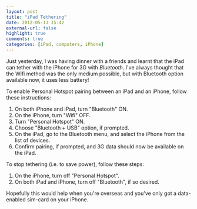```yaml
---
layout: post
title: "iPad Tethering"
date: 2012-05-13 15:42
external-url: false
highlight: true
comments: true
categories: [iPad, computers, iPhone]
---
```

Just yesterday, I was having dinner with a friends and learnt that the iPad can tether with the iPhone for 3G with *Bluetooth*. I've always thought that the Wifi method was the only medium possible, but with Bluetooth option available now, it uses less battery!

To enable Personal Hotspot pairing between an iPad and an iPhone, follow these instructions:

1. On both iPhone and iPad, turn "Bluetooth" ON. 
2. On the iPhone, turn "Wifi" OFF.
3. Turn "Personal Hotspot" ON.
4. Choose "Bluetooth + USB" option, if prompted.
5. On the iPad, go to the Bluetooth menu, and select the iPhone from the list of devices.
6. Confirm pairing, if prompted, and 3G data should now be available on the iPad.

To stop tethering (i.e. to save power), follow these steps:

1. On the iPhone, turn off "Personal Hotspot".
2. On both iPad and iPhone, turn off "Bluetooth", if so desired.

Hopefully this would help when you're overseas and you've only got a data-enabled sim-card on your iPhone.
